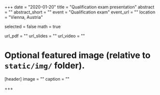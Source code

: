 +++
date = "2020-01-20"
title = "Qualification exam presentation"
abstract = ""
abstract_short = ""
event = "Qualification exam"
event_url = ""
location = "Vienna, Austria"

selected = false
math = true

url_pdf = ""
url_slides = ""
url_video = ""

# Optional featured image (relative to `static/img/` folder).
[header]
image = ""
caption = ""

+++


